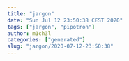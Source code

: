 ```yaml
---
title: "jargon"
date: "Sun Jul 12 23:50:38 CEST 2020"
tags: ["jargon", "pipotron"]
author: m1ch3l
categories: ["generated"]
slug: "jargon/2020-07-12-23:50:38"
---
```



